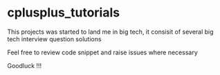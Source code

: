 # cplusplus_tutorials

This projects was started to land me in big tech, it consisit of several big tech interview question solutions 

Feel free to review code snippet and raise issues where necessary

Goodluck !!!
